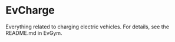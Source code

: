 # EvCharge

Everything related to charging electric vehicles. For details, see the README.md in EvGym.

